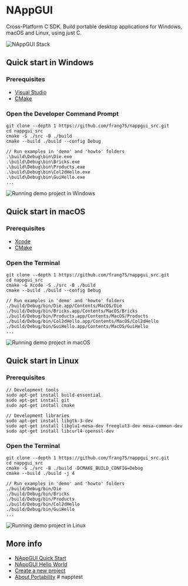 # NAppGUI
Cross-Platform C SDK. Build portable desktop applications for Windows, macOS and Linux, using just C.

![NAppGUI Stack](https://nappgui.com/img/start/nappgui_stack.png)

## Quick start in Windows

### Prerequisites
- [Visual Studio](https://visualstudio.microsoft.com/vs/)
- [CMake](https://cmake.org/download/)

### Open the Developer Command Prompt
```
git clone --depth 1 https://github.com/frang75/nappgui_src.git
cd nappgui_src
cmake -S ./src -B ./build
cmake --build ./build --config Debug

// Run examples in 'demo' and 'howto' folders
.\build\Debug\bin\Die.exe
.\build\Debug\bin\Bricks.exe
.\build\Debug\bin\Products.exe
.\build\Debug\bin\Col2dHello.exe
.\build\Debug\bin\GuiHello.exe
...
```
![Running demo project in Windows](https://nappgui.com/img/start/run_demo_windows.png)

## Quick start in macOS

### Prerequisites
- [Xcode](https://developer.apple.com/xcode/)
- [CMake](https://cmake.org/download/)

### Open the Terminal
```
git clone --depth 1 https://github.com/frang75/nappgui_src.git
cd nappgui_src
cmake -G Xcode -S ./src -B ./build
cmake --build ./build --config Debug

// Run examples in 'demo' and 'howto' folders
./build/Debug/bin/Die.app/Contents/MacOS/Die
./build/Debug/bin/Bricks.app/Contents/MacOS/Bricks
./build/Debug/bin/Products.app/Contents/MacOS/Products
./build/Debug/bin/Col2dHello.app/Contents/MacOS/Col2dHello
./build/Debug/bin/GuiHello.app/Contents/MacOS/GuiHello
...
```
![Running demo project in macOS](https://nappgui.com/img/start/run_demo_macos.png)

## Quick start in Linux

### Prerequisites
```
// Development tools
sudo apt-get install build-essential
sudo apt-get install git
sudo apt-get install cmake

// Development libraries
sudo apt-get install libgtk-3-dev
sudo apt-get install libglu1-mesa-dev freeglut3-dev mesa-common-dev
sudo apt-get install libcurl4-openssl-dev
```
### Open the Terminal
```
git clone --depth 1 https://github.com/frang75/nappgui_src.git
cd nappgui_src
cmake -S ./src -B ./build -DCMAKE_BUILD_CONFIG=Debug
cmake --build ./build -j 4

// Run examples in 'demo' and 'howto' folders
./build/Debug/bin/Die
./build/Debug/bin/Bricks
./build/Debug/bin/Products
./build/Debug/bin/Col2dHello
./build/Debug/bin/GuiHello
...
```
![Running demo project in Linux](https://nappgui.com/img/start/run_demo_linux.png)

## More info
- [NAppGUI Quick Start](https://nappgui.com/en/start/quick.html)
- [NAppGUI Hello World](https://nappgui.com/en/start/hello.html)
- [Create a new project](https://nappgui.com/en/guide/newprj.html)
- [About Portability](https://nappgui.com/en/guide/win_mac_linux.html)
#   n a p p t e s t  
 